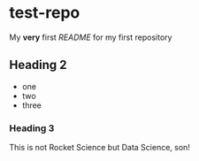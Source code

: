 # test-repo
My **very** first *README* for my first repository
## Heading 2
- one
- two
- three

### Heading 3
This is not Rocket Science but Data Science, son!
